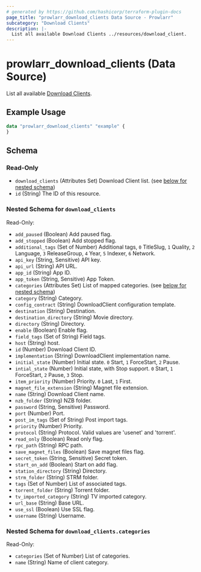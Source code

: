 ```yaml
---
# generated by https://github.com/hashicorp/terraform-plugin-docs
page_title: "prowlarr_download_clients Data Source - Prowlarr"
subcategory: "Download Clients"
description: |-
  List all available Download Clients ../resources/download_client.
---
```


# prowlarr_download_clients (Data Source)

<!-- subcategory:Download Clients -->
List all available [Download Clients](../resources/download_client).

## Example Usage

```terraform
data "prowlarr_download_clients" "example" {
}
```

<!-- schema generated by tfplugindocs -->
## Schema

### Read-Only

- `download_clients` (Attributes Set) Download Client list. (see [below for nested schema](#nestedatt--download_clients))
- `id` (String) The ID of this resource.

<a id="nestedatt--download_clients"></a>
### Nested Schema for `download_clients`

Read-Only:

- `add_paused` (Boolean) Add paused flag.
- `add_stopped` (Boolean) Add stopped flag.
- `additional_tags` (Set of Number) Additional tags, `0` TitleSlug, `1` Quality, `2` Language, `3` ReleaseGroup, `4` Year, `5` Indexer, `6` Network.
- `api_key` (String, Sensitive) API key.
- `api_url` (String) API URL.
- `app_id` (String) App ID.
- `app_token` (String, Sensitive) App Token.
- `categories` (Attributes Set) List of mapped categories. (see [below for nested schema](#nestedatt--download_clients--categories))
- `category` (String) Category.
- `config_contract` (String) DownloadClient configuration template.
- `destination` (String) Destination.
- `destination_directory` (String) Movie directory.
- `directory` (String) Directory.
- `enable` (Boolean) Enable flag.
- `field_tags` (Set of String) Field tags.
- `host` (String) host.
- `id` (Number) Download Client ID.
- `implementation` (String) DownloadClient implementation name.
- `initial_state` (Number) Initial state. `0` Start, `1` ForceStart, `2` Pause.
- `intial_state` (Number) Initial state, with Stop support. `0` Start, `1` ForceStart, `2` Pause, `3` Stop.
- `item_priority` (Number) Priority. `0` Last, `1` First.
- `magnet_file_extension` (String) Magnet file extension.
- `name` (String) Download Client name.
- `nzb_folder` (String) NZB folder.
- `password` (String, Sensitive) Password.
- `port` (Number) Port.
- `post_im_tags` (Set of String) Post import tags.
- `priority` (Number) Priority.
- `protocol` (String) Protocol. Valid values are 'usenet' and 'torrent'.
- `read_only` (Boolean) Read only flag.
- `rpc_path` (String) RPC path.
- `save_magnet_files` (Boolean) Save magnet files flag.
- `secret_token` (String, Sensitive) Secret token.
- `start_on_add` (Boolean) Start on add flag.
- `station_directory` (String) Directory.
- `strm_folder` (String) STRM folder.
- `tags` (Set of Number) List of associated tags.
- `torrent_folder` (String) Torrent folder.
- `tv_imported_category` (String) TV imported category.
- `url_base` (String) Base URL.
- `use_ssl` (Boolean) Use SSL flag.
- `username` (String) Username.

<a id="nestedatt--download_clients--categories"></a>
### Nested Schema for `download_clients.categories`

Read-Only:

- `categories` (Set of Number) List of categories.
- `name` (String) Name of client category.
